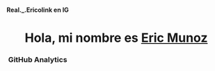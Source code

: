 #### Real._.Ericolink en IG

<div align="center">
<h1 align="center">Hola, mi nombre es <a href="">Eric Munoz</a></h1>
</div>


###  &nbsp;GitHub Analytics

<!---
Ericolink/Ericolink is a  special  repository because its `README.md` (this file) appears on your GitHub profile.
You can click the Preview link to take a look at your changes.
--->
